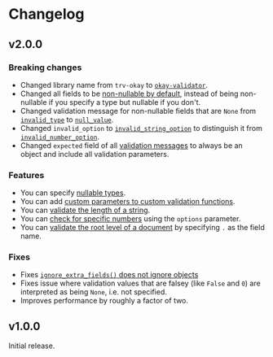# Changelog

## v2.0.0

### Breaking changes

* Changed library name from `trv-okay` to [`okay-validator`](user-guide.md#installation).
* Changed all fields to be [non-nullable by default](user-guide.md#nullable-types), instead of being non-nullable if you specify a type but nullable if you don't.
* Changed validation message for non-nullable fields that are `None` from [`invalid_type`](reference.md#invalid_type) to [`null_value`](reference.md#null_value).
* Changed `invalid_option` to [`invalid_string_option`](reference.md#invalid_string_option) to distinguish it from [`invalid_number_option`](reference.md#invalid_number_option).
* Changed `expected` field of all [validation messages](reference.md#validation-messages) to always be an object and include all validation parameters.

### Features

* You can specify [nullable types](user-guide.md#nullable-types).
* You can add [custom parameters to custom validation functions](user-guide#custom-validators).
* You can [validate the length of a string](reference.md#string).
* You can [check for specific numbers](reference.md#number) using the `options` parameter.
* You can [validate the root level of a document](user-guide.md#custom-validators) by specifying `.` as the field name.

### Fixes

* Fixes [`ignore_extra_fields()` does not ignore objects](https://github.com/williamwilling/okay/issues/1)
* Fixes issue where validation values that are falsey (like `False` and `0`) are interpreted as being `None`, i.e. not specified.
* Improves performance by roughly a factor of two.

## v1.0.0

Initial release.